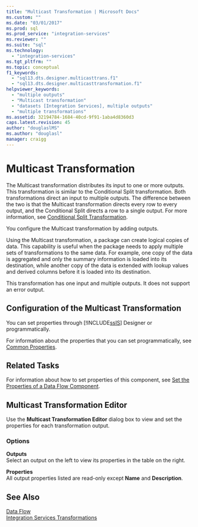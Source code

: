 ```yaml
---
title: "Multicast Transformation | Microsoft Docs"
ms.custom: ""
ms.date: "03/01/2017"
ms.prod: sql
ms.prod_service: "integration-services"
ms.reviewer: ""
ms.suite: "sql"
ms.technology: 
  - "integration-services"
ms.tgt_pltfrm: ""
ms.topic: conceptual
f1_keywords: 
  - "sql13.dts.designer.multicasttrans.f1"
  - "sql13.dts.designer.multicasttransformation.f1"
helpviewer_keywords: 
  - "multiple outputs"
  - "Multicast transformation"
  - "datasets [Integration Services], multiple outputs"
  - "multiple transformations"
ms.assetid: 32194784-1684-40cd-9f91-1aba4d8360d3
caps.latest.revision: 45
author: "douglaslMS"
ms.author: "douglasl"
manager: craigg
---
```

# Multicast Transformation
  The Multicast transformation distributes its input to one or more outputs. This transformation is similar to the Conditional Split transformation. Both transformations direct an input to multiple outputs. The difference between the two is that the Multicast transformation directs every row to every output, and the Conditional Split directs a row to a single output. For more information, see [Conditional Split Transformation](../../../integration-services/data-flow/transformations/conditional-split-transformation.md).  
  
 You configure the Multicast transformation by adding outputs.  
  
 Using the Multicast transformation, a package can create logical copies of data. This capability is useful when the package needs to apply multiple sets of transformations to the same data. For example, one copy of the data is aggregated and only the summary information is loaded into its destination, while another copy of the data is extended with lookup values and derived columns before it is loaded into its destination.  
  
 This transformation has one input and multiple outputs. It does not support an error output.  
  
## Configuration of the Multicast Transformation  
 You can set properties through [!INCLUDE[ssIS](../../../includes/ssis-md.md)] Designer or programmatically.  
  
 For information about the properties that you can set programmatically, see [Common Properties](http://msdn.microsoft.com/library/51973502-5cc6-4125-9fce-e60fa1b7b796).  
  
## Related Tasks  
 For information about how to set properties of this component, see [Set the Properties of a Data Flow Component](../../../integration-services/data-flow/set-the-properties-of-a-data-flow-component.md).  
  
## Multicast Transformation Editor
  Use the **Multicast Transformation Editor** dialog box to view and set the properties for each transformation output.  
  
### Options  
 **Outputs**  
 Select an output on the left to view its properties in the table on the right.  
  
 **Properties**  
 All output properties listed are read-only except **Name** and **Description**.  
  
## See Also  
 [Data Flow](../../../integration-services/data-flow/data-flow.md)   
 [Integration Services Transformations](../../../integration-services/data-flow/transformations/integration-services-transformations.md)  
  
  
